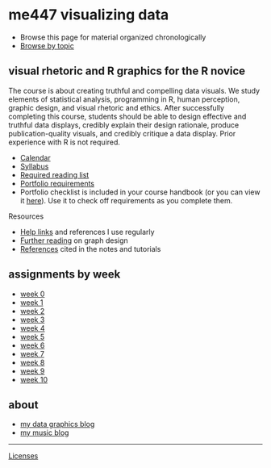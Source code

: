 
me447 visualizing data
======================

-   Browse this page for material organized chronologically
-   [Browse by topic](README-by-topic.md)

visual rhetoric and R graphics for the R novice
-----------------------------------------------

The course is about creating truthful and compelling data visuals. We study elements of statistical analysis, programming in R, human perception, graphic design, and visual rhetoric and ethics. After successfully completing this course, students should be able to design effective and truthful data displays, credibly explain their design rationale, produce publication-quality visuals, and credibly critique a data display. Prior experience with R is not required.

-   [Calendar](cm/admin-02_calendar.pdf)
-   [Syllabus](cm/admin-03_syllabus.md)
-   [Required reading list](cm/read-02_reading-list.md)
-   [Portfolio requirements](cm/folio-01_portfolio-requirements.md)
-   Portfolio checklist is included in your course handbook (or you can view it [here](cm/folio-02_portfolio-checklist.pdf)). Use it to check off requirements as you complete them.

Resources

-   [Help links](cm/admin-04_getting-help.md) and references I use regularly
-   [Further reading](http://www.graphdoctor.com/archives/154) on graph design
-   [References](cm/admin-05_references.md) cited in the notes and tutorials

assignments by week
-------------------

-   [week 0](cm/week-00_assignments.md)
-   [week 1](cm/week-01_assignments.md)
-   [week 2](cm/week-02_assignments.md)
-   [week 3](cm/week-03_assignments.md)
-   [week 4](cm/week-04_assignments.md)
-   [week 5](cm/week-05_assignments.md)
-   [week 6](cm/week-06_assignments.md)
-   [week 7](cm/week-07_assignments.md)
-   [week 8](cm/week-08_assignments.md)
-   [week 9](cm/week-09_assignments.md)
-   [week 10](cm/week-10_assignments.md)

about
-----

-   [my data graphics blog](http://www.graphdoctor.com/)
-   [my music blog](http://www.richardlaytonmusic.com/)

------------------------------------------------------------------------

[Licenses](LICENSE.md)
